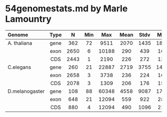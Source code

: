 # 54genomestats.md by Marle Lamountry

|Genome         | Type |  N   | Min |  Max  | Mean |  Stdv |  Med  |
|:--------------|:----:|:----:|:---:|:-----:|:----:|:-----:|:-----:|
| A. thaliana   |gene  |  362 |  72 |  9511 | 2070 |  1435 |  1892 |
|               |exon  | 2650 |   6 | 10188 |  290 |   439 |   162 |
|               |CDS   | 2443 |   1 |  2190 |  226 |   272 |   137 |
| C.elegans     |gene  |  260 |  21 | 22887 | 2719 |  3755 |  1473 |
|               |exon  | 2658 |   3 |  3738 |  236 |   224 |   163 |
|               |CDS   | 2078 |   3 |  1309 |  206 |   176 |   153 |
| D.melanogaster|gene  |  108 |  88 | 60348 | 4558 |  9087 |  1765 |
|               |exon  |  648 |  21 | 12094 |  559 |   922 |   287 |
|               |CDS   |  880 |   4 | 12094 |  490 |  1096 |   214 | 